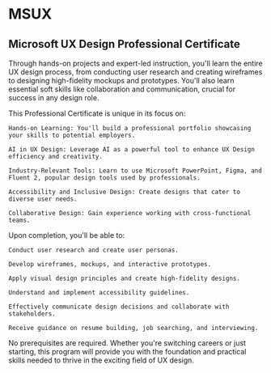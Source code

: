 # MSUX
## Microsoft UX Design Professional Certificate

Through hands-on projects and expert-led instruction, you'll learn the entire UX design process, from conducting user research and creating wireframes to designing high-fidelity mockups and prototypes. You'll also learn essential soft skills like collaboration and communication, crucial for success in any design role.

This Professional Certificate is unique in its focus on:

    Hands-on Learning: You'll build a professional portfolio showcasing your skills to potential employers.

    AI in UX Design: Leverage AI as a powerful tool to enhance UX Design efficiency and creativity.

    Industry-Relevant Tools: Learn to use Microsoft PowerPoint, Figma, and Fluent 2, popular design tools used by professionals.

    Accessibility and Inclusive Design: Create designs that cater to diverse user needs.

    Collaborative Design: Gain experience working with cross-functional teams.

Upon completion, you'll be able to:

    Conduct user research and create user personas.

    Develop wireframes, mockups, and interactive prototypes.

    Apply visual design principles and create high-fidelity designs.

    Understand and implement accessibility guidelines.

    Effectively communicate design decisions and collaborate with stakeholders.

    Receive guidance on resume building, job searching, and interviewing.

No prerequisites are required. Whether you're switching careers or just starting, this program will provide you with the foundation and practical skills needed to thrive in the exciting field of UX design.
